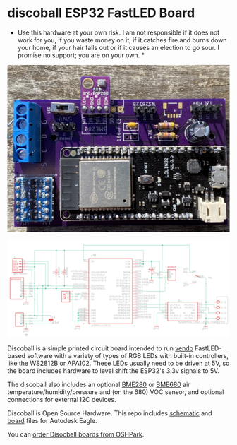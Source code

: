 # discoball ESP32 FastLED Board

* Use this hardware at your own risk. I am not responsible if it does not work for you, if you waste money on it, if it catches fire and burns down your home, if your hair falls out or if it causes an election to go sour. I promise no support; you are on your own. *

![Discoball](docs/img/discoball-v2-front.jpg) 

![schematic](docs/img/schematic-v2.1.png)

Discoball is a simple printed circuit board intended to run [vendo](https://github.com/romkey/vendo) FastLED-based software with a variety of types of RGB LEDs with built-in controllers, like the WS2812B or APA102. These LEDs usually need to be driven at 5V, so the board includes hardware to level shift the ESP32's 3.3v signals to 5V.

The discoball also includes an optional [BME280](https://www.bosch-sensortec.com/bst/products/all_products/bme280) or [BME680](https://www.bosch-sensortec.com/bst/products/all_products/bme680) air temperature/humidity/pressure and (on the 680) VOC sensor, and optional connections for external I2C devices.

Discoball is Open Source Hardware. This repo includes [schematic](eagle/discoball-v2.sch) and [board](eagle/discoball-v2.brd) files for Autodesk Eagle.

You can [order Disocball boards from OSHPark](https://oshpark.com/shared_projects/Rrn2Y8C1).



